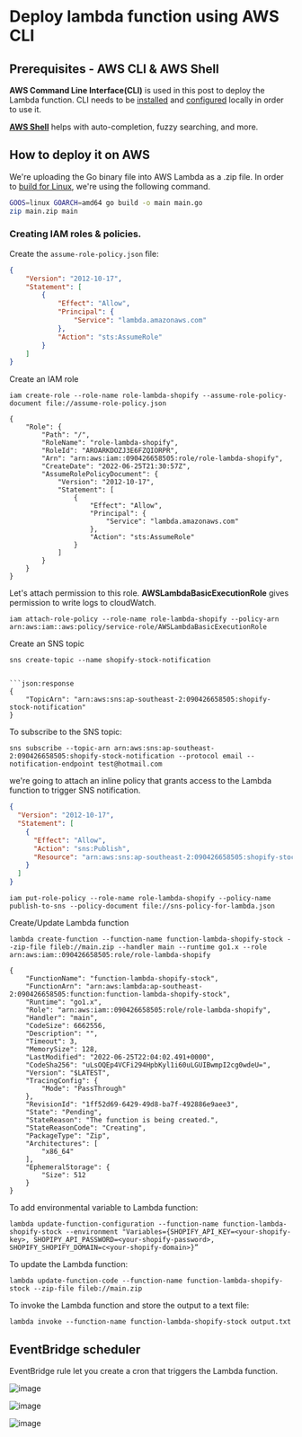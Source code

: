 # Deploy lambda function using AWS CLI

## Prerequisites - AWS CLI & AWS Shell

**AWS Command Line Interface(CLI)** is used in this post to deploy the Lambda function. CLI needs to be [installed](https://docs.aws.amazon.com/cli/latest/userguide/getting-started-install.html) and [configured](https://docs.aws.amazon.com/cli/latest/userguide/cli-chap-configure.html) locally in order to use it.

**[AWS Shell](https://github.com/awslabs/aws-shell)** helps with auto-completion, fuzzy searching, and more.

## How to deploy it on AWS

We're uploading the Go binary file into AWS Lambda as a .zip file. In order to [build for Linux](https://github.com/aws/aws-lambda-go/blob/main/README.md#building-your-function), we're using the following command.

```bash
GOOS=linux GOARCH=amd64 go build -o main main.go
zip main.zip main
```

### Creating IAM roles & policies.

Create the `assume-role-policy.json` file:

```json:assume-role-policy.json
{
    "Version": "2012-10-17",
    "Statement": [
        {
            "Effect": "Allow",
            "Principal": {
                "Service": "lambda.amazonaws.com"
            },
            "Action": "sts:AssumeRole"
        }
    ]
}
```

Create an IAM role

```shell:shell
iam create-role --role-name role-lambda-shopify --assume-role-policy-document file://assume-role-policy.json
```

```json:response
{
    "Role": {
        "Path": "/",
        "RoleName": "role-lambda-shopify",
        "RoleId": "AROARKDOZJ3E6FZQIORPR",
        "Arn": "arn:aws:iam::090426658505:role/role-lambda-shopify",
        "CreateDate": "2022-06-25T21:30:57Z",
        "AssumeRolePolicyDocument": {
            "Version": "2012-10-17",
            "Statement": [
                {
                    "Effect": "Allow",
                    "Principal": {
                        "Service": "lambda.amazonaws.com"
                    },
                    "Action": "sts:AssumeRole"
                }
            ]
        }
    }
}
```

Let's attach permission to this role. **AWSLambdaBasicExecutionRole** gives permission to write logs to cloudWatch.

```shell
iam attach-role-policy --role-name role-lambda-shopify --policy-arn arn:aws:iam::aws:policy/service-role/AWSLambdaBasicExecutionRole
```

Create an SNS topic

````shell
sns create-topic --name shopify-stock-notification


```json:response
{
    "TopicArn": "arn:aws:sns:ap-southeast-2:090426658505:shopify-stock-notification"
}
````

To subscribe to the SNS topic:

```shell
sns subscribe --topic-arn arn:aws:sns:ap-southeast-2:090426658505:shopify-stock-notification --protocol email --notification-endpoint test@hotmail.com
```

we're going to attach an inline policy that grants access to the Lambda function to trigger SNS notification.

```json:sns-policy-for-lambda.json
{
  "Version": "2012-10-17",
  "Statement": [
    {
      "Effect": "Allow",
      "Action": "sns:Publish",
      "Resource": "arn:aws:sns:ap-southeast-2:090426658505:shopify-stock-notification"
    }
  ]
}

```

```shell
iam put-role-policy --role-name role-lambda-shopify --policy-name publish-to-sns --policy-document file://sns-policy-for-lambda.json
```

Create/Update Lambda function

```shell
lambda create-function --function-name function-lambda-shopify-stock --zip-file fileb://main.zip --handler main --runtime go1.x --role arn:aws:iam::090426658505:role/role-lambda-shopify
```

```json:response
{
    "FunctionName": "function-lambda-shopify-stock",
    "FunctionArn": "arn:aws:lambda:ap-southeast-2:090426658505:function:function-lambda-shopify-stock",
    "Runtime": "go1.x",
    "Role": "arn:aws:iam::090426658505:role/role-lambda-shopify",
    "Handler": "main",
    "CodeSize": 6662556,
    "Description": "",
    "Timeout": 3,
    "MemorySize": 128,
    "LastModified": "2022-06-25T22:04:02.491+0000",
    "CodeSha256": "uLsOQEp4VCFi294HpbKyl1i60uLGUIBwmpI2cg0wdeU=",
    "Version": "$LATEST",
    "TracingConfig": {
        "Mode": "PassThrough"
    },
    "RevisionId": "1ff52d69-6429-49d8-ba7f-492886e9aee3",
    "State": "Pending",
    "StateReason": "The function is being created.",
    "StateReasonCode": "Creating",
    "PackageType": "Zip",
    "Architectures": [
        "x86_64"
    ],
    "EphemeralStorage": {
        "Size": 512
    }
}
```

To add environmental variable to Lambda function:

```shell
lambda update-function-configuration --function-name function-lambda-shopify-stock --environment "Variables={SHOPIFY_API_KEY=<your-shopify-key>, SHOPIPY_API_PASSWORD=<your-shopify-password>, SHOPIFY_SHOPIFY_DOMAIN=c<your-shopify-domain>}”
```

To update the Lambda function:

```shell
lambda update-function-code --function-name function-lambda-shopify-stock --zip-file fileb://main.zip
```

To invoke the Lambda function and store the output to a text file:

```shell
lambda invoke --function-name function-lambda-shopify-stock output.txt
```

## EventBridge scheduler

EventBridge rule let you create a cron that triggers the Lambda function.

![image](https://cdn.sanity.io/images/bz8z0oa1/production/4667de87e806512057e23e7f117a5c93dca4ffd7-2386x1362.png?w=650)

![image](https://cdn.sanity.io/images/bz8z0oa1/production/be4327fe97398e6457ba3db5b6c669e7ed458a47-2238x1360.png?w=650)

![image](https://cdn.sanity.io/images/bz8z0oa1/production/42366a61e629f40365366152206c6e103e194472-2234x1364.png?w=650)

